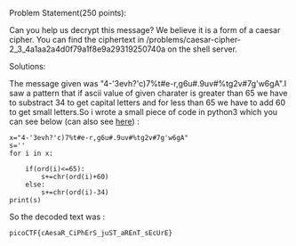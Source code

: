 Problem Statement(250 points):

Can you help us decrypt this message? We believe it is a form of a caesar cipher. You can find the ciphertext in /problems/caesar-cipher-2_3_4a1aa2a4d0f79a1f8e9a29319250740a on the shell server.

Solutions:

The message given was "4-'3evh?'c)7%t#e-r,g6u#.9uv#%tg2v#7g'w6gA".I saw a pattern that if ascii value of given charater is greater than 65 we have to substract 34 to get capital letters and for less than 65 we have to add 60 to get small letters.So i wrote a small piece of code in python3 which you can see below (can also see <a href="https://github.com/d4rkvaibhav/PICOCTF-2018/blob/master/Cryptography/ceasercipher2/script.py"> here</a>) : 

	x="4-'3evh?'c)7%t#e-r,g6u#.9uv#%tg2v#7g'w6gA"
	s=''
	for i in x:
		
		if(ord(i)<=65):
			s+=chr(ord(i)+60)
		else:
			s+=chr(ord(i)-34)
	print(s)

So the decoded text was :

	picoCTF{cAesaR_CiPhErS_juST_aREnT_sEcUrE}

